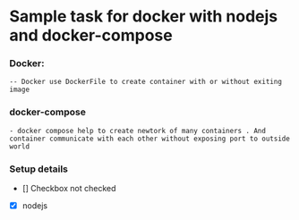 # Sample task for docker with nodejs and docker-compose
### Docker:
    -- Docker use DockerFile to create container with or without exiting image
### docker-compose
    - docker compose help to create newtork of many containers . And container communicate with each other without exposing port to outside world

### Setup details

- [] Checkbox not checked 
- [x] nodejs 

